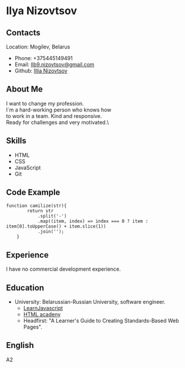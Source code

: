 # Ilya Nizovtsov

## Contacts

Location: Mogilev, Belarus

- Phone: +375445149491
- Email: Ilb9.nizovtsov@gmail.com
- Github: [Illia Nizovtsov](https://github.com/Thundery11https://github.com/Thundery11)

## About Me

I want to change my profession.\
I`m a hard-working person who knows how \
to work in a team. Kind and responsive.\
Ready for challenges and very motivated.\

## Skills

- HTML
- CSS
- JavaScript
- Git

## Code Example

```
function camilize(str){
        return str
            .split('-')
            .map((item, index) => index === 0 ? item : item[0].toUpperCase() + item.slice(1))
            .join('');
    }
```

## Experience

I have no commercial development experience.

## Education

- University: Belarussian-Russian University, software engineer.
  - [LearnJavascript](https://learn.javascript.ru/)
  - [HTML acadeny](https://htmlacademy.ru/)
  - Headfirst: "A Learner's Guide to Creating Standards-Based Web Pages".

## English

A2

